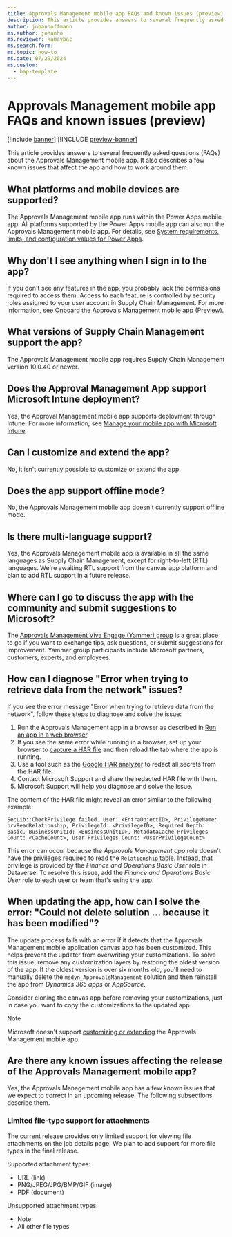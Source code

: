 ```yaml
---
title: Approvals Management mobile app FAQs and known issues (preview)
description: This article provides answers to several frequently asked questions (FAQs) about the Approvals Management mobile app. It also describes a few known issues that affect the app and how to work around them.
author: johanhoffmann
ms.author: johanho
ms.reviewer: kamaybac
ms.search.form:
ms.topic: how-to
ms.date: 07/29/2024
ms.custom: 
  - bap-template
---
```


<!--KFM: This is an exact  copy of the Asset Management app FAQ. Please review and revise as needed. -->

# Approvals Management mobile app FAQs and known issues (preview)

[!include [banner](../../includes/banner.md)]
[!INCLUDE [preview-banner](~/../shared-content/shared/preview-includes/preview-banner.md)]

This article provides answers to several frequently asked questions (FAQs) about the Approvals Management mobile app. It also describes a few known issues that affect the app and how to work around them.

## What platforms and mobile devices are supported?

The Approvals Management mobile app runs within the Power Apps mobile app. All platforms supported by the Power Apps mobile app can also run the Approvals Management mobile app. For details, see [System requirements, limits, and configuration values for Power Apps](/power-apps/limits-and-config).

## Why don't I see anything when I sign in to the app?

If you don't see any features in the app, you probably lack the permissions required to access them. Access to each feature is controlled by security roles assigned to your user account in Supply Chain Management. For more information, see [Onboard the Approvals Management mobile app (Preview)](onboard-approval-app.md).

## What versions of Supply Chain Management support the app?

The Approvals Management mobile app requires Supply Chain Management version 10.0.40 or newer.

## Does the Approval Management App support Microsoft Intune deployment?

Yes, the Approval Management mobile app supports deployment through Intune. For more information, see [Manage your mobile app with Microsoft Intune](/power-apps/mobile/intune).

## <a name="customize"></a>Can I customize and extend the app?

No, it isn't currently possible to customize or extend the app.

## Does the app support offline mode?

No, the Approvals Management mobile app doesn't currently support offline mode.

## Is there multi-language support?

Yes, the Approvals Management mobile app is available in all the same languages as Supply Chain Management, except for right-to-left (RTL) languages. We're awaiting RTL support from the canvas app platform and plan to add RTL support in a future release.

## Where can I go to discuss the app with the community and submit suggestions to Microsoft?

The [Approvals Management Viva Engage (Yammer) group](https://www.yammer.com/dynamicsaxfeedbackprograms/#/threads/inGroup?type=in_group&feedId=186908426240&view=all) is a great place to go if you want to exchange tips, ask questions, or submit suggestions for improvement. Yammer group participants include Microsoft partners, customers, experts, and employees.

## How can I diagnose "Error when trying to retrieve data from the network" issues?

If you see the error message "Error when trying to retrieve data from the network", follow these steps to diagnose and solve the issue:

1. Run the Approvals Management app in a browser as described in [Run an app in a web browser](/power-apps/user/run-app-browser).
1. If you see the same error while running in a browser, set up your browser to [capture a HAR file](/microsoft-edge/devtools-guide-chromium/network/reference#save-all-network-requests-to-a-har-file) and then reload the tab where the app is running.
1. Use a tool such as the [Google HAR analyzer](https://toolbox.googleapps.com/apps/har_analyzer/) to redact all secrets from the HAR file.
1. Contact Microsoft Support and share the redacted HAR file with them.
1. Microsoft Support will help you diagnose and solve the issue.

The content of the HAR file might reveal an error similar to the following example:

```text
SecLib::CheckPrivilege failed. User: <EntraObjectID>, PrivilegeName: prvReadRelationship, PrivilegeId: <PrivilegeID>, Required Depth: Basic, BusinessUnitId: <BusinessUnitID>, MetadataCache Privileges Count: <CacheCount>, User Privileges Count: <UserPrivilegeCount>
```

This error can occur because the *Approvals Management app* role doesn't have the privileges required to read the `Relationship` table. Instead, that privilege is provided by the *Finance and Operations Basic User* role in Dataverse. To resolve this issue, add the *Finance and Operations Basic User* role to each user or team that's using the app.

## When updating the app, how can I solve the error: "Could not delete solution ... because it has been modified"?

The update process fails with an error if it detects that the Approvals Management mobile application canvas app has been customized. This helps prevent the updater from overwriting your customizations. To solve this issue, remove any customization layers by restoring the oldest version of the app. If the oldest version is over six months old, you'll need to manually delete the `msdyn_ApprovalsManagement` solution and then reinstall the app from *Dynamics 365 apps* or *AppSource*.

Consider cloning the canvas app before removing your customizations, just in case you want to copy the customizations to the updated app.

> [!NOTE]
> Microsoft doesn't support [customizing or extending](#customize) the Approvals Management mobile app.

## Are there any known issues affecting the release of the Approvals Management mobile app?

Yes, the Approvals Management mobile app has a few known issues that we expect to correct in an upcoming release. The following subsections describe them.

### Limited file-type support for attachments

The current release provides only limited support for viewing file attachments on the job details page. We plan to add support for more file types in the final release.

Supported attachment types:

- URL (link)
- PNG/JPEG/JPG/BMP/GIF (image)
- PDF (document)

Unsupported attachment types:

- Note
- All other file types
